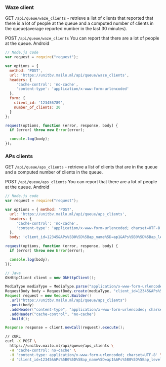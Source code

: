 ### Waze client
GET `/api/queue/waze_clients` - retrieve a list of clients that reported that there is a lot of people at the queue and a computed number of clients in the queue(average reported number in the last 30 minutes).

POST `/api/queue/waze_clients`
You can report that there are a lot of people at the queue.
Android
```javascript
// Node.js code
var request = require("request");

var options = {
  method: 'POST',
  url: 'https://unitbv.mailo.ml/api/queue/waze_clients',
  headers: {
     'cache-control': 'no-cache',
     'content-type': 'application/x-www-form-urlencoded'
  },
  form: {
    client_id: '123456789',
    number_of_clients: 20
  }
};

request(options, function (error, response, body) {
  if (error) throw new Error(error);

  console.log(body);
});

```

### APs clients
GET `/api/queue/aps_clients` - retrieve a list of clients that are in the queue and a computed number of clients in the queue.

POST `/api/queue/aps_clients`
You can report that there are a lot of people at the queue.
Android
```javascript
// Node.js code
var request = require("request");

var options = { method: 'POST',
  url: 'https://unitbv.mailo.ml/api/queue/aps_clients',
  headers: {
     'cache-control': 'no-cache',
     'content-type': 'application/x-www-form-urlencoded; charset=UTF-8'
  },
  body: 'client_id=12345&APs%5B0%5D%5Bap_name%5D=ap1&APs%5B0%5D%5Bap_level%5D=20' };

request(options, function (error, response, body) {
  if (error) throw new Error(error);

  console.log(body);
});

```
```Java
// Java
OkHttpClient client = new OkHttpClient();

MediaType mediaType = MediaType.parse("application/x-www-form-urlencoded; charset=UTF-8");
RequestBody body = RequestBody.create(mediaType, "client_id=12345&APs%5B0%5D%5Bap_name%5D=ap1&APs%5B0%5D%5Bap_level%5D=20");
Request request = new Request.Builder()
  .url("https://unitbv.mailo.ml/api/queue/aps_clients")
  .post(body)
  .addHeader("content-type", "application/x-www-form-urlencoded; charset=UTF-8")
  .addHeader("cache-control", "no-cache")
  .build();

Response response = client.newCall(request).execute();
```
```bash
// cURL
curl -X POST \
  https://unitbv.mailo.ml/api/queue/aps_clients \
  -H 'cache-control: no-cache' \
  -H 'content-type: application/x-www-form-urlencoded; charset=UTF-8' \
  -d 'client_id=12345&APs%5B0%5D%5Bap_name%5D=ap1&APs%5B0%5D%5Bap_level%5D=20'
  ```
